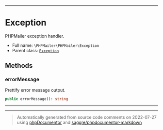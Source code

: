 ***

# Exception

PHPMailer exception handler.



* Full name: `\PHPMailer\PHPMailer\Exception`
* Parent class: [`Exception`](../../Exception.md)




## Methods


### errorMessage

Prettify error message output.

```php
public errorMessage(): string
```











***


***
> Automatically generated from source code comments on 2022-07-27 using [phpDocumentor](http://www.phpdoc.org/) and [saggre/phpdocumentor-markdown](https://github.com/Saggre/phpDocumentor-markdown)
